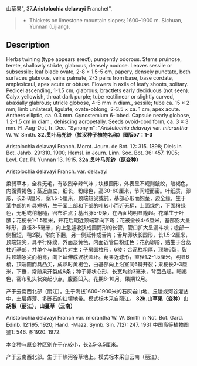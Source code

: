 山草果",
37.**Aristolochia delavayi** Franchet",

> * Thickets on limestone mountain slopes; 1600–1900 m. Sichuan, Yunnan (Lijiang).

## Description
Herbs twining (type appears erect), pungently odorous. Stems pruinose, terete, shallowly striate, glabrous, densely nodose. Leaves sessile or subsessile; leaf blade ovate, 2-8 × 1.5-5 cm, papery, densely punctate, both surfaces glabrous, veins palmate, 2-3 pairs from base, base cordate, amplexicaul, apex acute or obtuse. Flowers in axils of leafy shoots, solitary. Pedicel ascending, 1-1.5 cm, glabrous; bractlets early deciduous (not seen). Calyx yellowish, throat dark purple; tube rectilinear or slightly curved, abaxially glabrous; utricle globose, 4-5 mm in diam., sessile; tube ca. 15 × 2 mm; limb unilateral, ligulate, ovate-oblong, 2-3.5 × ca. 1 cm, apex acute. Anthers elliptic, ca. 0.3 mm. Gynostemium 6-lobed. Capsule nearly globose, 1.2-1.5 cm in diam., dehiscing acropetally. Seeds ovoid-cordiform, ca. 3 × 3 mm. Fl. Aug-Oct, fr. Dec.
  "Synonym": "*Aristolochia* *delavayi* var. *micrantha* W. W. Smith.
**32.贯叶马兜铃（拉汉种子植物名称）图版57：1-3**

Aristolochia delavayi Franch. Morot. Journ. de Bot. 12: 315. 1898; Diels in Bot. Jahrb. 29:310. 1900; Hemsl. in Journ. Linn. Soc. Bot. 36: 457. 1905; Levl. Cat. Pl. Yunnan 13. 1915.
**32a.贯叶马兜铃（原变种）**

Aristolochia delavayi Franch. var. delavayi

柔弱草本，全株无毛，有浓烈辛辣气味；块根圆形，外表呈不规则皱纹，暗褐色，内面黄褐色；茎近直立，细长，粉绿色，高30-60厘米，节间短而密。叶纸质，卵形，长2-8厘米，宽1.5-5厘米，顶端短尖或钝，基部心形而抱茎，边全缘，生于茎中部的叶具短柄，生于茎上部和下部的叶较小而近无柄，上面绿色，下面粉绿色，无毛或稍粗糙，密布油点；基出脉5-9条，在两面均明显隆起。花单生于叶腋；花梗长1-1.5厘米，开花后期近顶端常向下弯；花被全长4-6厘米，基部膨大呈球形，直径3-5毫米，向上急遽收狭成圆筒形的长管，管口扩大呈漏斗状；檐部一侧极短，稍2裂，常向下翻，另一侧延伸成舌片；舌片卵状长圆形，长1.5-2厘米，顶端短尖，具平行脉纹，外面淡黄色，内面近管口粉红色；花药卵形，贴生于合蕊柱近基部，并单个与其裂片对生；子房圆柱形，6棱；合蕊柱粗厚，顶端6裂，裂片顶端急尖而稍弯，向下延伸成波状圆环。蒴果近球形，直径1.2-1.5厘米，明显6棱，顶端圆而具凸尖，成熟时黄褐色，由基部向上沿室间6瓣开裂；果梗长2-3厘米，下垂，常随果开裂成6条；种子卵状心形，长宽均约3毫米，背面凸起，暗褐色，密布乳头状突起小点，腹面凹入。花期8-10月，果期12月。

产于云南西北部（丽江）。生于海拔1600-1900米的石灰岩山地、丘陵或河谷灌丛中，土层瘠薄、多砾石的红壤地带。模式标本采自丽江。
**32b.山草果（变种）山胡椒（丽江），山蔓草（云南）**

Aristolochia delavayi Franch var. micrantha W. W. Smith in Not. Bot. Gard. Edinb. 12:195. 1920; Hand. -Mazz. Symb. Sin. 7(2): 247. 1931:中国高等植物图鉴1: 546. 图1920. 1972.

本变种与原变种区别在于花较小，长2.5-3.5厘米。

产于云南西北部。生于干热河谷草地上。模式标本采自云南（丽江）。
